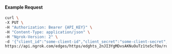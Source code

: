 <!-- Code generated for API Clients. DO NOT EDIT. -->

#### Example Request

```bash
curl \
-X PUT \
-H "Authorization: Bearer {API_KEY}" \
-H "Content-Type: application/json" \
-H "Ngrok-Version: 2" \
-d '{"client_id":"some-client-id","client_secret":"some-client-secret","enabled":true,"issuer":"https://accounts.google.com","scopes":["profile"]}' \
https://api.ngrok.com/edges/https/edghts_2nJI3YgMDvsAKNuOuTz1te5cfOo/routes/edghtsrt_2nJI3liowP6VJ6GrT6TGsz2miZo/oidc
```
